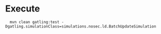 # Execute
```shell
  mvn clean gatling:test -Dgatling.simulationClass=simulations.nosec.ld.BatchUpdateSimulation
```